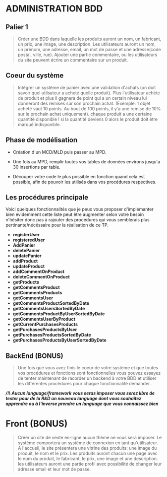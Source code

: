 # ADMINISTRATION BDD

## Palier 1

> Créer une BDD dans laquelle les produits auront un nom, un fabricant, un prix, une image, une description. Les utilisateurs auront un nom, un prénom, une adresse, email, un mot de passe et une adresse(code postal, ville, rue). Ajouter une partie commentaire, ou les utilisateurs du site peuvent écrire un commentaire sur un produit.

## Coeur du système

> Intégrer un système de panier avec une validation d'achats (on doit savoir quel utilsateur a acheté quelle produit). Plus l'utilisateur achète de produit et plus il gagnera de point qui a un certain niveau lui donneront des remises sur son prochain achat. (Exemple: 1 objet acheté vaut 10 points. Au bout de 100 points, il y'a une remise de 10% sur le prochain achat uniquement). chaque produit a une certaine quantité disponible ! si la quantité deviens 0 alors le produit doit être marqué indisponible.

## Phase de modélisation

- Création d'un MCD/MLD puis passer au MPD.

- Une fois au MPD, remplir toutes vos tables de données environs jusqu'a 30 insertions par table.

- Découper votre code le plus possible en fonction quand cela est possible, afin de pouvoir les utilisés dans vos procédures respectives.

## Les procédures principale
Voici quelques fonctionnalités que je peux vous proposer d'implémanter bien évidemment cette liste peut être augmenter selon votre besoin n'hésiter donc pas à rajouter des procédures qui vous semblerais plus pertinante/nécéssaire pour la réalisation de ce TP.

- **registerUser**
- **registeredUser**
- **AddPanier**
- **deletePanier**
- **updatePanier**
- **addProduct**
- **updateProduct**
- **addCommentOnProduct**
- **deleteCommentOnProduct**
- **getProducts**
- **getCommentsProduct**
- **getCommentsProducts**
- **getCommentsUser**
- **getCommentsProductSortedByDate**
- **getCommentsUsersSortedByDate**
- **getCommentsProductByUserSortedByDate**
- **getCommentsUserByProduct**
- **getCurrentPurchasesProducts**
- **getPurchasesProductsByUser**
- **getPurchasesProductsSortedByDate**
- **getPurchasesProductsByUserSortedByDate**

## BackEnd (BONUS)

> Une fois que vous avez finis le coeur de votre système et que toutes vos procédures et fonctions sont fonctionnelles vous pouvez essayez de tenter maintenant de racorder un backend à votre BDD et utiliser les différentes procédures pour chaque fonctionnalité demander.

***/!\ Aucun language/framework vous seras imposer vous serez libre de tester pour de la R&D un nouveau language dont vous souhaitez apprendre ou à l'inverse prendre un language que vous connaissez bien***

# Front (BONUS)

> Créer un site de vente en-ligne aucun thème ne vous sera imposer. Le système comportera un système de connexion en tant qu'utilisateur. A l'accueil, le site présentera une vitrine des produits: une image du produit, le nom et le prix. Les produits auront chacun une page avec le nom du produit, le fabricant, le prix, une image et une description. les utilisateurs auront une partie profil avec possibilité de changer leur adresse email et leur mot de passe.